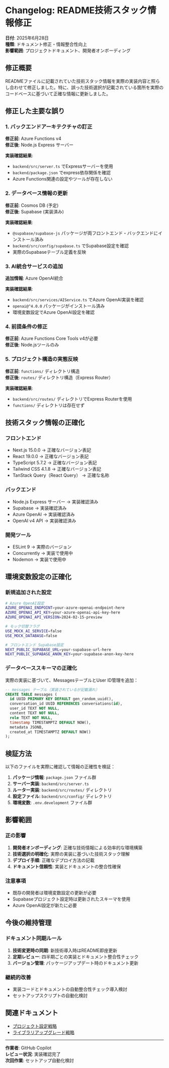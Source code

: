 # Changelog: README技術スタック情報修正

**日付**: 2025年6月28日  
**種類**: ドキュメント修正・情報整合性向上  
**影響範囲**: プロジェクトドキュメント、開発者オンボーディング

## 修正概要

READMEファイルに記載されていた技術スタック情報を実際の実装内容と照らし合わせて修正しました。特に、誤った技術選択が記載されている箇所を実際のコードベースに基づいて正確な情報に更新しました。

## 修正した主要な誤り

### 1. バックエンドアーキテクチャの訂正

**修正前**: Azure Functions v4  
**修正後**: Node.js Express サーバー

**実装確認結果**:
- `backend/src/server.ts` でExpressサーバーを使用
- `backend/package.json` でexpress依存関係を確認
- Azure Functions関連の設定やツールが存在しない

### 2. データベース情報の更新

**修正前**: Cosmos DB (予定)  
**修正後**: Supabase (実装済み)

**実装確認結果**:
- `@supabase/supabase-js` パッケージが両フロントエンド・バックエンドにインストール済み
- `backend/src/config/supabase.ts` でSupabase設定を確認
- 実際のSupabaseテーブル定義を反映

### 3. AI統合サービスの追加

**追加情報**: Azure OpenAI統合

**実装確認結果**:
- `backend/src/services/AIService.ts` でAzure OpenAI実装を確認
- `openai@^4.0.0` パッケージがインストール済み
- 環境変数設定でAzure OpenAI設定を確認

### 4. 前提条件の修正

**修正前**: Azure Functions Core Tools v4が必要  
**修正後**: Node.jsツールのみ

### 5. プロジェクト構造の実態反映

**修正前**: `functions/` ディレクトリ構造  
**修正後**: `routes/` ディレクトリ構造（Express Router）

**実装確認結果**:
- `backend/src/routes/` ディレクトリでExpress Routerを使用
- `functions/` ディレクトリは存在せず

## 技術スタック情報の正確化

### フロントエンド
- Next.js 15.0.0 → 正確なバージョン表記
- React 19.0.0 → 正確なバージョン表記  
- TypeScript 5.7.2 → 正確なバージョン表記
- Tailwind CSS 4.1.8 → 正確なバージョン表記
- TanStack Query（React Query） → 正確な名称

### バックエンド
- Node.js Express サーバー → 実装確認済み
- Supabase → 実装確認済み
- Azure OpenAI → 実装確認済み
- OpenAI v4 API → 実装確認済み

### 開発ツール
- ESLint 9 → 実際のバージョン
- Concurrently → 実装で使用中
- Nodemon → 実装で使用中

## 環境変数設定の正確化

### 新規追加された設定
```bash
# Azure OpenAI設定
AZURE_OPENAI_ENDPOINT=your-azure-openai-endpoint-here
AZURE_OPENAI_API_KEY=your-azure-openai-api-key-here
AZURE_OPENAI_API_VERSION=2024-02-15-preview

# モック切替フラグ
USE_MOCK_AI_SERVICE=false
USE_MOCK_DATABASE=false

# フロントエンド Supabase設定
NEXT_PUBLIC_SUPABASE_URL=your-supabase-url-here
NEXT_PUBLIC_SUPABASE_ANON_KEY=your-supabase-anon-key-here
```

### データベーススキーマの正確化
実際の実装に基づいて、MessagesテーブルとUser ID管理を追加：

```sql
-- messages テーブル（実装されているが記載漏れ）
CREATE TABLE messages (
  id UUID PRIMARY KEY DEFAULT gen_random_uuid(),
  conversation_id UUID REFERENCES conversations(id),
  user_id TEXT NOT NULL,
  content TEXT NOT NULL,
  role TEXT NOT NULL,
  timestamp TIMESTAMPTZ DEFAULT NOW(),
  metadata JSONB,
  created_at TIMESTAMPTZ DEFAULT NOW()
);
```

## 検証方法

以下のファイルを実際に確認して情報の正確性を検証：

1. **パッケージ情報**: `package.json` ファイル群
2. **サーバー実装**: `backend/src/server.ts`
3. **ルーター実装**: `backend/src/routes/` ディレクトリ
4. **設定ファイル**: `backend/src/config/` ディレクトリ
5. **環境変数**: `.env.development` ファイル群

## 影響範囲

### 正の影響
1. **開発者オンボーディング**: 正確な技術情報による効率的な環境構築
2. **技術選択の明確化**: 実際の実装に基づいた技術スタック理解
3. **デプロイ手順**: 正確なデプロイ方法の記載
4. **ドキュメント信頼性**: 実装とドキュメントの整合性確保

### 注意事項
- 既存の開発者は環境変数設定の更新が必要
- Supabaseプロジェクト設定時は更新されたスキーマを使用
- Azure OpenAI設定が新たに必要

## 今後の維持管理

### ドキュメント同期ルール
1. **技術変更時の同期**: 新技術導入時はREADME即座更新
2. **定期レビュー**: 四半期ごとの実装とドキュメント整合性チェック
3. **バージョン管理**: パッケージアップデート時のドキュメント更新

### 継続的改善
- 実装コードとドキュメントの自動整合性チェック導入検討
- セットアップスクリプトの自動化検討

## 関連ドキュメント
- [プロジェクト設定戦略](.github/scalable-project-config.md)
- [ライブラリアップグレード戦略](.github/LIBRARY_UPGRADE_STRATEGY.md)

---

**作業者**: GitHub Copilot  
**レビュー状況**: 実装確認完了  
**次回作業**: セットアップ自動化検討
